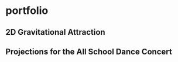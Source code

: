# portfolio
## 2D Gravitational Attraction

<script src="processing.min.js"></script>
<canvas data-processing-sources="keplers_laws_2.pde"></canvas>

## Projections for the All School Dance Concert

<script src="processing.min.js"></script>
<canvas data-processing-sources="illusion.pde"></canvas>
##

<script src="processing.min.js"></script>
<canvas data-processing-sources="optical_illusion.pde"></canvas>
##

<script src="processing.min.js"></script>
<canvas data-processing-sources="noisy_fabric.pde"></canvas>
